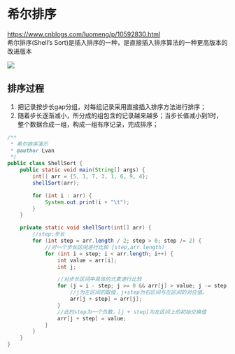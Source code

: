 # 希尔排序
https://www.cnblogs.com/luomeng/p/10592830.html  
希尔排序(Shell’s Sort)是插入排序的一种，是直接插入排序算法的一种更高版本的改进版本

![](https://img2018.cnblogs.com/blog/1469176/201903/1469176-20190325113805986-2099566413.png)

## 排序过程
1. 把记录按步长gap分组，对每组记录采用直接插入排序方法进行排序；
2. 随着步长逐渐减小，所分成的组包含的记录越来越多；当步长值减小到1时，整个数据合成一组，构成一组有序记录，完成排序；

```java
/**
 * 希尔排序演示
 * @author Lvan
 */
public class ShellSort {
    public static void main(String[] args) {
        int[] arr = {5, 1, 7, 3, 1, 6, 9, 4};
        shellSort(arr);

        for (int i : arr) {
            System.out.print(i + "\t");
        }
    }

    private static void shellSort(int[] arr) {
        //step:步长
        for (int step = arr.length / 2; step > 0; step /= 2) {
            //对一个步长区间进行比较 [step,arr.length)
            for (int i = step; i < arr.length; i++) {
                int value = arr[i];
                int j;

                //对步长区间中具体的元素进行比较
                for (j = i - step; j >= 0 && arr[j] > value; j -= step) {
                    //j为左区间的取值，j+step为右区间与左区间的对应值。
                    arr[j + step] = arr[j]; 
                }
                //此时step为一个负数，[j + step]为左区间上的初始交换值
                arr[j + step] = value;  
            }
        }
    }
}
```